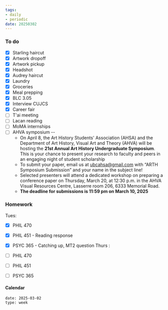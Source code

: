 ```yaml
---
tags:
- daily
- periodic
date: 20250302
---
```


### To do
- [x] Starling haircut
- [x] Artwork dropoff
- [x] Artwork pickup
- [x] Headshot
- [x] Audrey haircut
- [x] Laundry
- [x] Groceries
- [x] Meal prepping
- [x] BLC 3.05
- [x] Interview CUJCS
- [x] Career fair
- [ ] T'ai meeting
- [ ] Lacan reading
- [ ] MoMA internships 
- [ ] AHVA symposium --
	- On April 8, the Art History Students' Association (AHSA) and the Department of Art History, Visual Art and Theory (AHVA) will be hosting the **21st Annual Art History Undergraduate Symposium**. This is your chance to present your research to faculty and peers in an engaging night of student scholarship
	- To submit your paper, email us at [ubcahsa@gmail.com](mailto:ubcahsa@gmail.com) with “ARTH Symposium Submission” and your name in the subject line!
	- Selected presenters will attend a dedicated workshop on preparing a conference paper on Thursday, March 20, at 12:30 p.m. in the AHVA Visual Resources Centre, Lasserre room 206, 6333 Memorial Road.
	- **The deadline for submissions is 11:59 pm on March 10, 2025**

### Homework
Tues:
- [x] PHIL 470
- [x] PHIL 451 - Reading response
- [x] PSYC 365 - Catching up, MT2 question
Thurs :
- [ ] PHIL 470
- [ ] PHIL 451
- [ ] PSYC 365


#### Calendar
```gEvent
date: 2025-03-02
type: week
```


